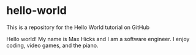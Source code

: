 # hello-world
This is a repository for the Hello World tutorial on GitHub

Hello world!  My name is Max Hicks and I am a software engineer.  I enjoy coding, video games, and the piano.
